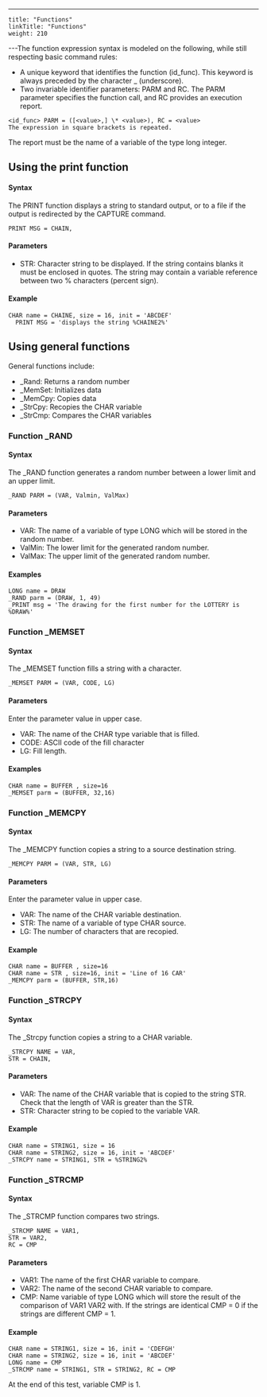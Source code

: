 ---
    title: "Functions"
    linkTitle: "Functions"
    weight: 210
---The function expression syntax is modeled on the following, while still respecting basic command rules:

- A unique keyword that identifies the function (id_func). This keyword is always preceded by the character _ (underscore).
- Two invariable identifier parameters: PARM and RC. The PARM parameter specifies the function call, and RC provides an execution report.

```
<id_func> PARM = ([<value>,] \* <value>), RC = <value>
The expression in square brackets is repeated.
```

The report must be the name of a variable of the type long integer.

## Using the print function

#### Syntax

The PRINT function displays a string to standard output, or to a file if the output is redirected by the CAPTURE command.

```
PRINT MSG = CHAIN​​,
```

#### Parameters

- STR: Character string to be displayed. If the string contains blanks it must be enclosed in quotes. The string may contain a variable reference between two % characters (percent sign).

#### Example

```
CHAR name = CHAINE, size = 16, init = 'ABCDEF'
  PRINT MSG = 'displays the string %CHAINE2%'
```

## Using general functions

General functions include:

- _Rand: Returns a random number
- _MemSet: Initializes data
- _MemCpy: Copies data
- _StrCpy: Recopies the CHAR variable
- _StrCmp: Compares the CHAR variables

### Function _RAND

#### Syntax

The _RAND function generates a random number between a lower limit and an upper limit.

```
_RAND PARM = (VAR, Valmin, ValMax)
```

#### Parameters

- VAR: The name of a variable of type LONG which will be stored in the random number.
- ValMin: The lower limit for the generated random number.
- ValMax: The upper limit of the generated random number.

#### Examples

```
LONG name = DRAW
_RAND parm = (DRAW, 1, 49)
_PRINT msg = 'The drawing for the first number for the LOTTERY is %DRAW%'
```

### Function _MEMSET

#### Syntax

The _MEMSET function fills a string with a character.

```
_MEMSET PARM = (VAR, CODE, LG)
```

#### Parameters

Enter the parameter value in upper case.

- VAR: The name of the CHAR type variable that is filled.
- CODE: ASCII code of the fill character
- LG: Fill length.

#### Examples

```
CHAR name = BUFFER , size=16
_MEMSET parm = (BUFFER, 32,16)
```

### Function _MEMCPY

#### Syntax

The _MEMCPY function copies a string to a source destination string.

```
_MEMCPY PARM = (VAR, STR, LG)
```

#### Parameters

Enter the parameter value in upper case.

- VAR: The name of the CHAR variable destination.
- STR: The name of a variable of type CHAR source.
- LG: The number of characters that are recopied.

#### Example

```
CHAR name = BUFFER , size=16
CHAR name = STR , size=16, init = 'Line of 16 CAR'
_MEMCPY parm = (BUFFER, STR,16)
```

### Function _STRCPY

#### Syntax

The _Strcpy function copies a string to a CHAR variable.

```
_STRCPY NAME = VAR,
STR = CHAIN,
```

#### Parameters

- VAR: The name of the CHAR variable that is copied to the string STR. Check that the length of VAR is greater than the STR.
- STR: Character string to be copied to the variable VAR.

#### Example

```
CHAR name = STRING1, size = 16
CHAR name = STRING2, size = 16, init = 'ABCDEF'
_STRCPY name = STRING1, STR = %STRING2%
```

### Function _STRCMP

#### Syntax

The _STRCMP function compares two strings.

```
_STRCMP NAME = VAR1,
STR = VAR2,
RC = CMP
```

#### Parameters

- VAR1: The name of the first CHAR variable to compare.
- VAR2: The name of the second CHAR variable to compare.
- CMP: Name variable of type LONG which will store the result of the comparison of VAR1 VAR2 with. If the strings are identical CMP = 0 if the strings are different CMP = 1.

#### Example

```
CHAR name = STRING1, size = 16, init = 'CDEFGH'
CHAR name = STRING2, size = 16, init = 'ABCDEF'
LONG name = CMP
_STRCMP name = STRING1, STR = STRING2, RC = CMP
```

At the end of this test, variable CMP is 1.
